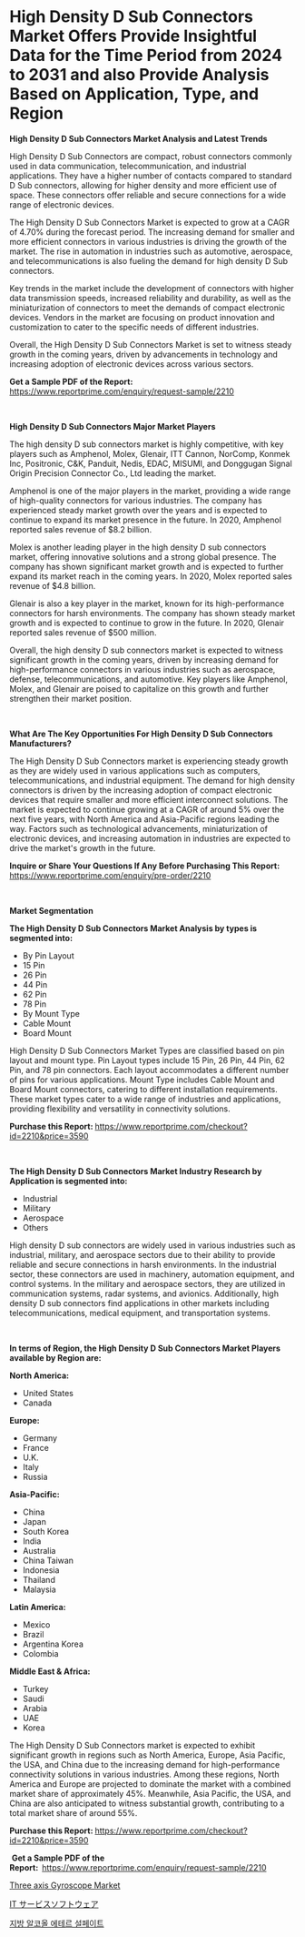 <p><h1>High Density D Sub Connectors Market Offers Provide Insightful Data for the Time Period from 2024 to 2031 and also Provide Analysis Based on Application, Type, and Region</h1></p><p><strong>High Density D Sub Connectors Market Analysis and Latest Trends</strong></p>
<p><p>High Density D Sub Connectors are compact, robust connectors commonly used in data communication, telecommunication, and industrial applications. They have a higher number of contacts compared to standard D Sub connectors, allowing for higher density and more efficient use of space. These connectors offer reliable and secure connections for a wide range of electronic devices.</p><p>The High Density D Sub Connectors Market is expected to grow at a CAGR of 4.70% during the forecast period. The increasing demand for smaller and more efficient connectors in various industries is driving the growth of the market. The rise in automation in industries such as automotive, aerospace, and telecommunications is also fueling the demand for high density D Sub connectors.</p><p>Key trends in the market include the development of connectors with higher data transmission speeds, increased reliability and durability, as well as the miniaturization of connectors to meet the demands of compact electronic devices. Vendors in the market are focusing on product innovation and customization to cater to the specific needs of different industries.</p><p>Overall, the High Density D Sub Connectors Market is set to witness steady growth in the coming years, driven by advancements in technology and increasing adoption of electronic devices across various sectors.</p></p>
<p><strong>Get a Sample PDF of the Report:&nbsp;</strong> <a href="https://www.reportprime.com/enquiry/request-sample/2210">https://www.reportprime.com/enquiry/request-sample/2210</a></p>
<p>&nbsp;</p>
<p><strong>High Density D Sub Connectors Major Market Players</strong></p>
<p><p>The high density D sub connectors market is highly competitive, with key players such as Amphenol, Molex, Glenair, ITT Cannon, NorComp, Konmek Inc, Positronic, C&K, Panduit, Nedis, EDAC, MISUMI, and Donggugan Signal Origin Precision Connector Co., Ltd leading the market.</p><p>Amphenol is one of the major players in the market, providing a wide range of high-quality connectors for various industries. The company has experienced steady market growth over the years and is expected to continue to expand its market presence in the future. In 2020, Amphenol reported sales revenue of $8.2 billion.</p><p>Molex is another leading player in the high density D sub connectors market, offering innovative solutions and a strong global presence. The company has shown significant market growth and is expected to further expand its market reach in the coming years. In 2020, Molex reported sales revenue of $4.8 billion.</p><p>Glenair is also a key player in the market, known for its high-performance connectors for harsh environments. The company has shown steady market growth and is expected to continue to grow in the future. In 2020, Glenair reported sales revenue of $500 million.</p><p>Overall, the high density D sub connectors market is expected to witness significant growth in the coming years, driven by increasing demand for high-performance connectors in various industries such as aerospace, defense, telecommunications, and automotive. Key players like Amphenol, Molex, and Glenair are poised to capitalize on this growth and further strengthen their market position.</p></p>
<p>&nbsp;</p>
<p><strong>What Are The Key Opportunities For High Density D Sub Connectors Manufacturers?</strong></p>
<p><p>The High Density D Sub Connectors market is experiencing steady growth as they are widely used in various applications such as computers, telecommunications, and industrial equipment. The demand for high density connectors is driven by the increasing adoption of compact electronic devices that require smaller and more efficient interconnect solutions. The market is expected to continue growing at a CAGR of around 5% over the next five years, with North America and Asia-Pacific regions leading the way. Factors such as technological advancements, miniaturization of electronic devices, and increasing automation in industries are expected to drive the market's growth in the future.</p></p>
<p><strong>Inquire or Share Your Questions If Any Before Purchasing This Report:</strong> <a href="https://www.reportprime.com/enquiry/pre-order/2210">https://www.reportprime.com/enquiry/pre-order/2210</a></p>
<p>&nbsp;</p>
<p><strong>Market Segmentation</strong></p>
<p><strong>The High Density D Sub Connectors Market Analysis by types is segmented into:</strong></p>
<p><ul><li>By Pin Layout</li><li>15 Pin</li><li>26 Pin</li><li>44 Pin</li><li>62 Pin</li><li>78 Pin</li><li>By Mount Type</li><li>Cable Mount</li><li>Board Mount</li></ul></p>
<p><p>High Density D Sub Connectors Market Types are classified based on pin layout and mount type. Pin Layout types include 15 Pin, 26 Pin, 44 Pin, 62 Pin, and 78 pin connectors. Each layout accommodates a different number of pins for various applications. Mount Type includes Cable Mount and Board Mount connectors, catering to different installation requirements. These market types cater to a wide range of industries and applications, providing flexibility and versatility in connectivity solutions.</p></p>
<p><strong>Purchase this Report:&nbsp;</strong><a href="https://www.reportprime.com/checkout?id=2210&price=3590">https://www.reportprime.com/checkout?id=2210&price=3590</a></p>
<p>&nbsp;</p>
<p><strong>The High Density D Sub Connectors Market Industry Research by Application is segmented into:</strong></p>
<p><ul><li>Industrial</li><li>Military</li><li>Aerospace</li><li>Others</li></ul></p>
<p><p>High density D sub connectors are widely used in various industries such as industrial, military, and aerospace sectors due to their ability to provide reliable and secure connections in harsh environments. In the industrial sector, these connectors are used in machinery, automation equipment, and control systems. In the military and aerospace sectors, they are utilized in communication systems, radar systems, and avionics. Additionally, high density D sub connectors find applications in other markets including telecommunications, medical equipment, and transportation systems.</p></p>
<p>&nbsp;</p>
<p><strong>In terms of Region, the High Density D Sub Connectors Market Players available by Region are:</strong></p>
<p>
    <p> <strong> North America: </strong>
        <ul>
            <li>United States</li>
            <li>Canada</li>
        </ul>
        </p> 
    <p> <strong> Europe: </strong>
        <ul>
            <li>Germany</li>
            <li>France</li>
            <li>U.K.</li>
            <li>Italy</li>
            <li>Russia</li>
        </ul>
        </p> 
    <p> <strong> Asia-Pacific: </strong>
        <ul>
            <li>China</li>
            <li>Japan</li>
            <li>South Korea</li>
            <li>India</li>
            <li>Australia</li>
            <li>China Taiwan</li>
            <li>Indonesia</li>
            <li>Thailand</li>
            <li>Malaysia</li>
        </ul>
        </p> 
    <p> <strong> Latin America: </strong>
        <ul>
            <li>Mexico</li>
            <li>Brazil</li>
            <li>Argentina Korea</li>
            <li>Colombia</li>
        </ul>
        </p> 
    <p> <strong> Middle East & Africa: </strong>
        <ul>
            <li>Turkey</li>
            <li>Saudi</li>
            <li>Arabia</li>
            <li>UAE</li>
            <li>Korea</li>
        </ul>
    </p>
    </p>
<p><p>The High Density D Sub Connectors market is expected to exhibit significant growth in regions such as North America, Europe, Asia Pacific, the USA, and China due to the increasing demand for high-performance connectivity solutions in various industries. Among these regions, North America and Europe are projected to dominate the market with a combined market share of approximately 45%. Meanwhile, Asia Pacific, the USA, and China are also anticipated to witness substantial growth, contributing to a total market share of around 55%.</p></p>
<p><strong>Purchase this Report: </strong><a href="https://www.reportprime.com/checkout?id=2210&price=3590">https://www.reportprime.com/checkout?id=2210&price=3590</a></p>
<p>&nbsp;<strong>Get a Sample PDF of the Report:&nbsp;&nbsp;</strong><a href="https://www.reportprime.com/enquiry/request-sample/2210">https://www.reportprime.com/enquiry/request-sample/2210</a></p>
<p><strong></strong></p>
<p><p><a href="https://github.com/RichRobinson5/Market-Research-Report-List-4/blob/main/three-axis-gyroscope-market.md">Three axis Gyroscope Market</a></p><p><a href="https://github.com/oqoeusbvpadwjs08/Market-Research-Report-List-1/blob/main/560586311285.md">IT サービスソフトウェア</a></p><p><a href="https://github.com/sougarounis/Market-Research-Report-List-3/blob/main/583230010227.md">지방 알코올 에테르 설페이트</a></p></p>